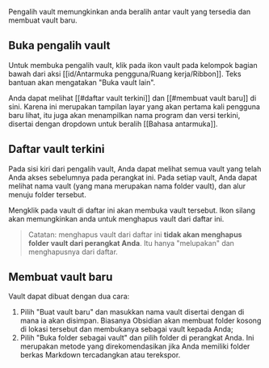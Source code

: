 Pengalih vault memungkinkan anda beralih antar vault yang tersedia dan membuat vault baru.

## Buka pengalih vault

Untuk membuka pengalih vault, klik pada ikon vault pada kelompok bagian bawah dari aksi [[id/Antarmuka pengguna/Ruang kerja/Ribbon]]. Teks bantuan akan mengatakan "Buka vault lain".

Anda dapat melihat [[#daftar vault terkini]] dan [[#membuat vault baru]] di sini. Karena ini merupakan tampilan layar yang akan pertama kali pengguna baru lihat, itu juga akan menampilkan nama program dan versi terkini, disertai dengan dropdown untuk beralih [[Bahasa antarmuka]].

## Daftar vault terkini

Pada sisi kiri dari pengalih vault, Anda dapat melihat semua vault yang telah Anda akses sebelumnya pada perangkat ini. Pada setiap vault, Anda dapat melihat nama vault (yang mana merupakan nama folder vault), dan alur menuju folder tersebut.

Mengklik pada vault di daftar ini akan membuka vault tersebut. Ikon silang akan memungkinkan anda untuk menghapus vault dari daftar ini.

> Catatan: menghapus vault dari daftar ini **tidak akan menghapus folder vault dari perangkat Anda**. Itu hanya "melupakan" dan menghapusnya dari daftar.

## Membuat vault baru

Vault dapat dibuat dengan dua cara:

1. Pilih "Buat vault baru" dan masukkan nama vault disertai dengan di mana ia akan disimpan. Biasanya Obsidian akan membuat folder kosong di lokasi tersebut dan membukanya sebagai vault kepada Anda;
2. Pilih "Buka folder sebagai vault" dan pilih folder di perangkat Anda. Ini merupakan metode yang direkomendasikan jika Anda memiliki folder berkas Markdown tercadangkan atau terekspor.
